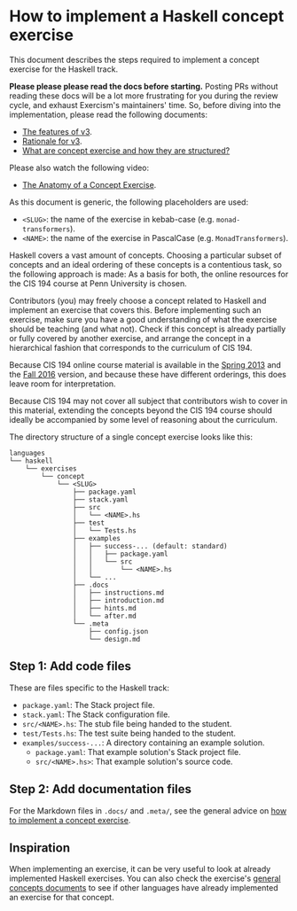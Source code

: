 # How to implement a Haskell concept exercise

This document describes the steps required to implement a concept exercise for the Haskell track.

**Please please please read the docs before starting.** Posting PRs without reading these docs will be a lot more frustrating for you during the review cycle, and exhaust Exercism's maintainers' time. So, before diving into the implementation, please read the following documents:

- [The features of v3][docs-features-of-v3].
- [Rationale for v3][docs-rationale-for-v3].
- [What are concept exercise and how they are structured?][docs-concept-exercises]

Please also watch the following video:

- [The Anatomy of a Concept Exercise][anatomy-of-a-concept-exercise].

As this document is generic, the following placeholders are used:

- `<SLUG>`: the name of the exercise in kebab-case (e.g. `monad-transformers`).
- `<NAME>`: the name of the exercise in PascalCase (e.g. `MonadTransformers`).

Haskell covers a vast amount of concepts. Choosing a particular subset of concepts and an ideal ordering of these concepts is a contentious task, so the following approach is made: As a basis for both, the online resources for the CIS 194 course at Penn University is chosen.

Contributors (you) may freely choose a concept related to Haskell and implement an exercise that covers this. Before implementing such an exercise, make sure you have a good understanding of what the exercise should be teaching (and what not). Check if this concept is already partially or fully covered by another exercise, and arrange the concept in a hierarchical fashion that corresponds to the curriculum of CIS 194.

Because CIS 194 online course material is available in the [Spring 2013][spring-2013] and the [Fall 2016][fall-2016] version, and because these have different orderings, this does leave room for interpretation.

Because CIS 194 may not cover all subject that contributors wish to cover in this material, extending the concepts beyond the CIS 194 course should ideally be accompanied by some level of reasoning about the curriculum.

The directory structure of a single concept exercise looks like this:

```
languages
└── haskell
    └── exercises
        └── concept
            └── <SLUG>
                ├── package.yaml
                ├── stack.yaml
                ├── src
                │   └── <NAME>.hs
                ├── test
                │   └── Tests.hs
                ├── examples
                │   ├── success-... (default: standard)
                │   │   ├── package.yaml
                │   │   └── src
                │   │       └── <NAME>.hs
                │   └── ...
                ├── .docs
                │   ├── instructions.md
                │   ├── introduction.md
                │   ├── hints.md
                │   └── after.md
                └── .meta
                    ├── config.json
                    └── design.md
```

## Step 1: Add code files

These are files specific to the Haskell track:

- `package.yaml`: The Stack project file.
- `stack.yaml`: The Stack configuration file.
- `src/<NAME>.hs`: The stub file being handed to the student.
- `test/Tests.hs`: The test suite being handed to the student.
- `examples/success-...`: A directory containing an example solution.
  - `package.yaml`: That example solution's Stack project file.
  - `src/<NAME>.hs>`: That example solution's source code.

## Step 2: Add documentation files

For the Markdown files in `.docs/` and `.meta/`, see the general advice on [how to implement a concept exercise][how-to-implement-a-concept-exercise].

## Inspiration

When implementing an exercise, it can be very useful to look at already implemented Haskell exercises. You can also check the exercise's [general concepts documents][reference] to see if other languages have already implemented an exercise for that concept.

[reference]: ../../../reference
[how-to-implement-a-concept-exercise]: ../../../docs/maintainers/generic-how-to-implement-a-concept-exercise.md
[docs-concept-exercises]: ../../../docs/concept-exercises.md
[docs-rationale-for-v3]: ../../../docs/rationale-for-v3.md
[docs-features-of-v3]: ../../../docs/features-of-v3.md
[anatomy-of-a-concept-exercise]: https://www.youtube.com/watch?v=gkbBqd7hPrA
[spring-2013]: https://www.seas.upenn.edu/~cis194/spring13/
[fall-2016]: https://www.seas.upenn.edu/~cis194/fall16/
